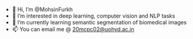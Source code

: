- 👋 Hi, I’m @MohsinFurkh
- 👀 I’m interested in deep learning, computer vision and NLP tasks
- 🌱 I’m currently learning semantic segmentation of biomedical images
- 📫 You can email me @ 20mcpc02@uohyd.ac.in


<!---
MohisnFurkh/MohisnFurkh is a ✨ special ✨ repository because its `README.md` (this file) appears on your GitHub profile.
You can click the Preview link to take a look at your changes.
--->

